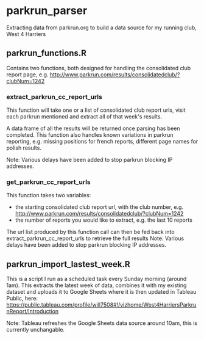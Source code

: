 # parkrun_parser
Extracting data from parkrun.org to build a data source for my running club, West 4 Harriers

## parkrun_functions.R
Contains two functions, both designed for handling the consolidated club report page, e.g. http://www.parkrun.com/results/consolidatedclub/?clubNum=1242

### extract_parkrun_cc_report_urls
This function will take one or a list of consolidated club report urls, visit each parkrun mentioned and extract all of that week's results. 

A data frame of all the results will be returned once parsing has been completed. This function also handles known variations in parkrun reporting, e.g. missing positions for french reports, different page names for polish results.

Note: Various delays have been added to stop parkrun blocking IP addresses.

### get_parkrun_cc_report_urls
This function takes two variables:
  - the starting consolidated club report url, with the club number, e.g. http://www.parkrun.com/results/consolidatedclub/?clubNum=1242
  - the number of reports you would like to extract, e.g. the last 10 reports

The url list produced by this function call can then be fed back into extract_parkrun_cc_report_urls to retrieve the full results
Note: Various delays have been added to stop parkrun blocking IP addresses.


## parkrun_import_lastest_week.R
This is a script I run as a scheduled task every Sunday morning (around 1am). This extracts the latest week of data, combines it with my existing dataset and uploads it to Google Sheets where it is then updated in Tableau Public, here: https://public.tableau.com/profile/will7508#!/vizhome/West4HarriersParkrunReport/Introduction

Note: Tableau refreshes the Google Sheets data source around 10am, this is currently unchangable.
